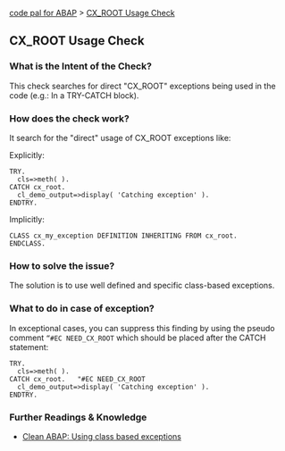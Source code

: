 [code pal for ABAP](../README.md) > [CX_ROOT Usage Check](cx-root-usage.md)

## CX_ROOT Usage Check

### What is the Intent of the Check?

This check searches for direct "CX_ROOT" exceptions being used in the code (e.g.: In a TRY-CATCH block). 

### How does the check work?

It search for the "direct" usage of CX_ROOT exceptions like:

Explicitly:
```abap
TRY.
  cls=>meth( ).
CATCH cx_root.   
  cl_demo_output=>display( 'Catching exception' ).
ENDTRY.
```

Implicitly:
```abap
CLASS cx_my_exception DEFINITION INHERITING FROM cx_root.
ENDCLASS.
```

### How to solve the issue?

The solution is to use well defined and specific class-based exceptions.

### What to do in case of exception?

In exceptional cases, you can suppress this finding by using the pseudo comment `“#EC NEED_CX_ROOT` which should be placed after the CATCH statement: 

```abap
TRY.
  cls=>meth( ).
CATCH cx_root.   "#EC NEED_CX_ROOT
  cl_demo_output=>display( 'Catching exception' ).
ENDTRY.
```

### Further Readings & Knowledge

* [Clean ABAP: Using class based exceptions](https://github.com/SAP/styleguides/blob/main/clean-abap/CleanABAP.md#use-class-based-exceptions)

